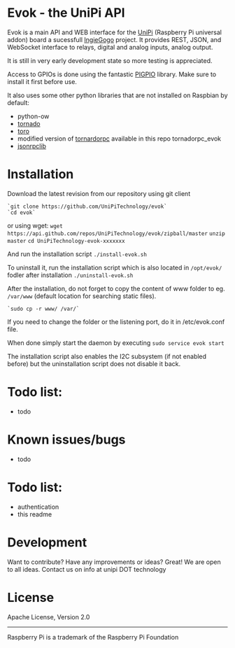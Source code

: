 # Evok - the UniPi API

Evok is a main API and WEB interface for the [UniPi] (Raspberry Pi universal addon) board a sucessfull [IngieGogo] project. It provides REST, JSON, and WebSocket interface to relays, digital and analog inputs, analog output.

It is still in very early development state so more testing is appreciated.

Access to GPIOs is done using the fantastic [PIGPIO] library. Make sure to install it first before use.

It also uses some other python libraries that are not installed on Raspbian by default:
* python-ow
* [tornado]
* [toro]
* modified version of [tornardorpc] available in this repo tornadorpc_evok
* [jsonrpclib]


Installation
============
Download the latest revision from our repository using git client

    `git clone https://github.com/UniPiTechnology/evok`
    `cd evok`

or using wget:
    `wget https://api.github.com/repos/UniPiTechnology/evok/zipball/master`
    `unzip master`
    `cd UniPiTechnology-evok-xxxxxxx`

And run the installation script
    `./install-evok.sh`

To uninstall it, run the installation script which is also located in `/opt/evok/` fodler after installation
    `./uninstall-evok.sh`

After the installation, do not forget to copy the content of www folder to eg. `/var/www` (default location for searching static files).

    `sudo cp -r www/ /var/`

If you need to change the folder or the listening port, do it in /etc/evok.conf file.

When done simply start the daemon by executing `sudo service evok start`

The installation script also enables the I2C subsystem (if not enabled before) but the uninstallation script does not disable it back.


Todo list:
============
 * todo

Known issues/bugs
============
* todo

Todo list:
============
* authentication
* this readme

Development
============
Want to contribute? Have any improvements or ideas? Great! We are open to all ideas. Contact us on info at unipi DOT technology

License
============
Apache License, Version 2.0

----
Raspberry Pi is a trademark of the Raspberry Pi Foundation

[IngieGogo]:https://www.indiegogo.com/projects/unipi-the-universal-raspberry-pi-add-on-board
[UniPi]:http://www.unipi.technology
[PIGPIO]:http://abyz.co.uk/rpi/pigpio/
[tornado]:https://pypi.python.org/pypi/tornado/
[toro]:https://pypi.python.org/pypi/toro/
[tornardorpc]:https://github.com/joshmarshall/tornadorpc
[jsonrpclib]:https://github.com/joshmarshall/jsonrpclib